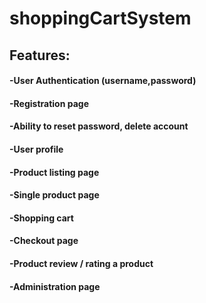 # shoppingCartSystem

## Features:

#### -User Authentication (username,password)
#### -Registration page
#### -Ability to reset password, delete account
#### -User profile
#### -Product listing page
#### -Single product page
#### -Shopping cart
#### -Checkout page
#### -Product review / rating a product
#### -Administration page


